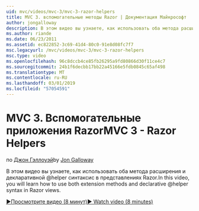 ```yaml
---
uid: mvc/videos/mvc-3/mvc-3-razor-helpers
title: MVC 3. вспомогательные методы Razor | Документация Майкрософт
author: jongalloway
description: В этом видео вы узнаете, как использовать оба метода расширения и декларативной @helper синтаксис в представлениях Razor.
ms.author: riande
ms.date: 06/23/2011
ms.assetid: ec822852-3c69-41d4-80c0-91e8d08fc7f7
msc.legacyurl: /mvc/videos/mvc-3/mvc-3-razor-helpers
msc.type: video
ms.openlocfilehash: 96c8dccb4ce85fb26295a9fd80866d30f11ce4c7
ms.sourcegitcommit: 24b1f6decbb17bb22a45166e5fdb0845c65af498
ms.translationtype: MT
ms.contentlocale: ru-RU
ms.lasthandoff: 03/01/2019
ms.locfileid: "57054591"
---
```

<a name="mvc-3---razor-helpers"></a><span data-ttu-id="830b2-103">MVC 3. Вспомогательные приложения Razor</span><span class="sxs-lookup"><span data-stu-id="830b2-103">MVC 3 - Razor Helpers</span></span>
====================
<span data-ttu-id="830b2-104">по [Джон Гэллоуэй](https://github.com/jongalloway)</span><span class="sxs-lookup"><span data-stu-id="830b2-104">by [Jon Galloway](https://github.com/jongalloway)</span></span>

<span data-ttu-id="830b2-105">В этом видео вы узнаете, как использовать оба метода расширения и декларативной @helper синтаксис в представлениях Razor.</span><span class="sxs-lookup"><span data-stu-id="830b2-105">In this video, you will learn how to use both extension methods and declarative @helper syntax in Razor views.</span></span>

[<span data-ttu-id="830b2-106">&#9654;Просмотрите видео (8 минут)</span><span class="sxs-lookup"><span data-stu-id="830b2-106">&#9654; Watch video (8 minutes)</span></span>](https://channel9.msdn.com/Blogs/ASP-NET-Site-Videos/mvc-3-razor-helpers)
